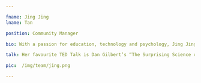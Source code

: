 ```yaml
---

fname: Jing Jing
lname: Tan

position: Community Manager

bio: With a passion for education, technology and psychology, Jing Jing finds a natural draw to TED. During the day she does online community-building for a living, and at night she is a not-so-closeted Kpop fan. This is her 3rd year with TEDxYouth@Toronto.

talk: Her favourite TED Talk is Dan Gilbert’s “The Surprising Science of Happiness”.

pic:  /img/team/jing.png

---
```

